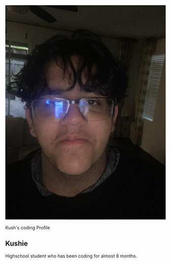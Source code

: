 <html>
    <head>
        <meta charset="utf-8">
        <meta name="viewport" content="width=device-width, initial-scale=1">
        <link rel="stylesheet" href="customization.css">
        <link rel="stylesheet" href="https://maxcdn.bootstrapcdn.com/bootstrap/3.4.1/css/bootstrap.min.css">
        <script src="https://ajax.googleapis.com/ajax/libs/jquery/3.6.3/jquery.min.js"></script>
        <script src="https://maxcdn.bootstrapcdn.com/bootstrap/3.4.1/js/bootstrap.min.js"></script>
    </head>

<body>
        <main>
          <article class="profile">
            <picture class="profile-img">
              <source srcset="images/KUSH.png" media="(min-width: 600px)">
              <img src="images/KUSH.png" alt="profile">
            </picture>
            <div class="content">
              <p class="detail">Kush's coding Profile</p>
                <h1>Kushie</h1>
              <p>
                Highschool student who has been coding for almost  8 months.
              </p>
              <a href="https://pages.github.com/" class="button"></a>
            </div>
          </article>
        </main>
</body> 
